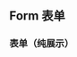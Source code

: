 <div class="demo-header">
<p class="overviewicon">
  <span class="wapi-business-slider"/>
</p>

## Form 表单

<mobile-uxlink widget-name="Form"></mobile-uxlink>
</div>

### 表单（纯展示）

<mobile-view link="form/form-tabselect"></mobile-view>

<br>
